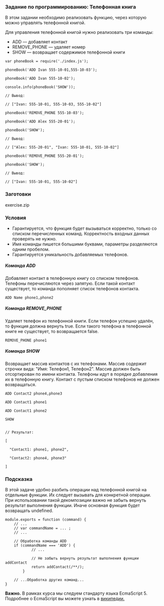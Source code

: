 ### Задание по программированию: Телефонная книга

В этом задании необходимо реализовать функцию, через которую можно управлять телефонной книгой.

Для управления телефонной книгой нужно реализовать три команды:

* ADD — добавляет контакт
* REMOVE_PHONE — удаляет номер
* SHOW — возвращает содержимое телефонной книги

```
var phoneBook = require('./index.js');

phoneBook('ADD Ivan 555-10-01,555-10-03');

phoneBook('ADD Ivan 555-10-02');

console.info(phoneBook('SHOW'));

// Вывод:

// ["Ivan: 555-10-01, 555-10-03, 555-10-02"]

phoneBook('REMOVE_PHONE 555-10-03');

phoneBook('ADD Alex 555-20-01');

phoneBook('SHOW');

// Вывод:

// ["Alex: 555-20-01", "Ivan: 555-10-01, 555-10-02"]

phoneBook('REMOVE_PHONE 555-20-01');

phoneBook('SHOW');

// Вывод:

// ["Ivan: 555-10-01, 555-10-02"]
```

### Заготовки
exercise.zip

### Условия
* Гарантируется, что функция будет вызываться корректно, только со списком перечисленных команд. Корректность входных данных проверять не нужно.
* Имя команды пишется большими буквами, параметры разделяются одним пробелом.
* Гарантируется уникальность добавляемых телефонов.

##### Команда ADD
Добавляет контакт в телефонную книгу со списком телефонов. Телефоны перечисляются через запятую. Если такой контакт существует, то команда пополняет список телефонов контакта.

```
ADD Name phone1,phone2
```

##### Команда REMOVE_PHONE
Удаляет телефон из телефонной книги. Если телефон успешно удалён, то функция должна вернуть true. Если такого телефона в телефонной книге не существует, то возвращается false.

```
REMOVE_PHONE phone1
```

##### Команда SHOW
Возвращает массив контактов с их телефонами. Массив содержит строчки вида: "Имя: Телефон1, Телефон2". Массив должен быть отсортирован по имени контакта. Телефоны идут в порядке добавления их в телефонную книгу. Контакт с пустым списком телефонов не должен возвращаться.

```
ADD Contact2 phone4,phone3

ADD Contact1 phone1

ADD Contact1 phone2

SHOW


// Результат:

[

  "Contact1: phone1, phone2",

  "Contact2: phone4, phone3"

]
```

### Подсказка
В этой задаче удобно разбить операции над телефонной книгой на отдельные функции. Их следует вызывать для конкретной операции. При использовании такой декомпозиции важно не забыть вернуть результат выполнения функции. Иначе основная функция будет возвращать undefined.

```
module.exports = function (command) {
    // ...
    // var commandName = ... ;
    // ...
    
    // Обработка команды ADD
    if (commandName === 'ADD') {
            // ...
            
            // Не забыть вернуть результат выполнения функции addContact
            return addContact(/**/);
        }

    // ...Обработка других команд... 
}
```

<b>Важно.</b> В рамках курса мы следуем стандарту языка EcmaScript 5. Подробнее о EcmaScript вы можете узнать в [википедии.](https://ru.wikipedia.org/wiki/ECMAScript)
